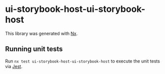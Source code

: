# ui-storybook-host-ui-storybook-host

This library was generated with [Nx](https://nx.dev).

## Running unit tests

Run `nx test ui-storybook-host-ui-storybook-host` to execute the unit tests via [Jest](https://jestjs.io).
